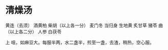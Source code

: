 # 清燥汤



黄连（去须） 酒黄柏 柴胡（以上各一分） 麦门冬 当归身 生地黄 炙甘草 猪苓 曲（以上各二分） 人参 白茯苓

上 咀，如麻豆大。每服半两，水二盏半，煎至一盏，去渣，稍热，空心服。